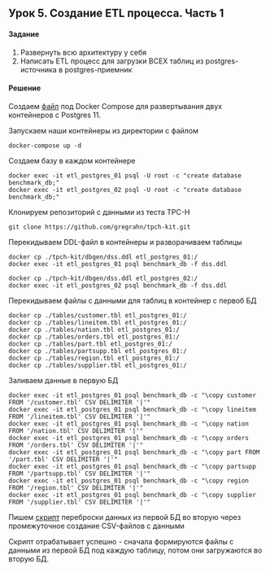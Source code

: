 ## Урок 5. Создание ETL процесса. Часть 1
#### Задание
1) Развернуть всю архитектуру у себя
2) Написать ETL процесс для загрузки ВСЕХ таблиц из postgres-источника в postgres-приемник

#### Решение
Создаем [файл](https://github.com/bostspb/etl/blob/main/docker-compose.yml) под Docker Compose для развертывания двух контейнеров с Postgres 11.

Запускаем наши контейнеры из директории с файлом

    docker-compose up -d

Создаем базу в каждом контейнере

    docker exec -it etl_postgres_01 psql -U root -c "create database benchmark_db;"
    docker exec -it etl_postgres_02 psql -U root -c "create database benchmark_db;"
    
Клонируем репозиторий с данными из теста TPC-H

    git clone https://github.com/gregrahn/tpch-kit.git
    
Перекидываем DDL-файл в контейнеры и разворачиваем таблицы

    docker cp ./tpch-kit/dbgen/dss.ddl etl_postgres_01:/
    docker exec -it etl_postgres_01 psql benchmark_db -f dss.ddl
        
    docker cp ./tpch-kit/dbgen/dss.ddl etl_postgres_02:/
    docker exec -it etl_postgres_02 psql benchmark_db -f dss.ddl

    
Перекидываем файлы с данными для таблиц в контейнер с первоб БД
    
    docker cp ./tables/customer.tbl etl_postgres_01:/
    docker cp ./tables/lineitem.tbl etl_postgres_01:/
    docker cp ./tables/nation.tbl etl_postgres_01:/
    docker cp ./tables/orders.tbl etl_postgres_01:/
    docker cp ./tables/part.tbl etl_postgres_01:/
    docker cp ./tables/partsupp.tbl etl_postgres_01:/
    docker cp ./tables/region.tbl etl_postgres_01:/
    docker cp ./tables/supplier.tbl etl_postgres_01:/

Заливаем данные в первую БД

    docker exec -it etl_postgres_01 psql benchmark_db -c "\copy customer FROM '/customer.tbl' CSV DELIMITER '|'"
    docker exec -it etl_postgres_01 psql benchmark_db -c "\copy lineitem FROM '/lineitem.tbl' CSV DELIMITER '|'"
    docker exec -it etl_postgres_01 psql benchmark_db -c "\copy nation FROM '/nation.tbl' CSV DELIMITER '|'"
    docker exec -it etl_postgres_01 psql benchmark_db -c "\copy orders FROM '/orders.tbl' CSV DELIMITER '|'"
    docker exec -it etl_postgres_01 psql benchmark_db -c "\copy part FROM '/part.tbl' CSV DELIMITER '|'"
    docker exec -it etl_postgres_01 psql benchmark_db -c "\copy partsupp FROM '/partsupp.tbl' CSV DELIMITER '|'"
    docker exec -it etl_postgres_01 psql benchmark_db -c "\copy region FROM '/region.tbl' CSV DELIMITER '|'"
    docker exec -it etl_postgres_01 psql benchmark_db -c "\copy supplier FROM '/supplier.tbl' CSV DELIMITER '|'"  

Пишем [скрипт](https://github.com/bostspb/etl/blob/main/etl.py) переброски данных из первой БД во вторую через промежуточное создание CSV-файлов с данными 

Скрипт отрабатывает успешно - сначала формируются файлы с данными из первой БД под каждую таблицу, 
потом они загружаются во вторую БД.